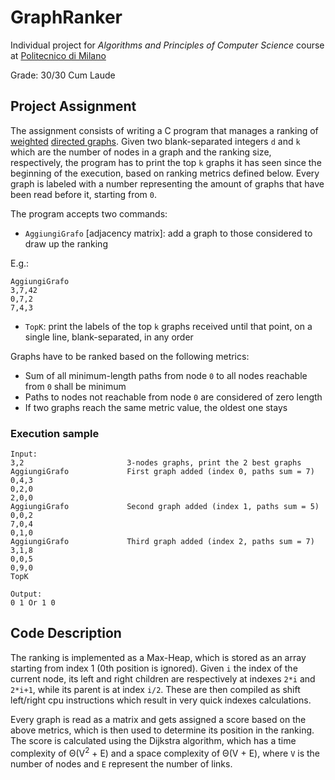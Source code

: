 # GraphRanker
Individual project for _Algorithms and Principles of Computer Science_ course at [Politecnico di Milano](https://www.polimi.it/)

Grade: 30/30 Cum Laude

## Project Assignment
The assignment consists of writing a C program that manages a ranking of 
[weighted](https://en.wikipedia.org/wiki/Graph_(discrete_mathematics)#Weighted_graph) 
[directed graphs](https://en.wikipedia.org/wiki/Graph_(discrete_mathematics)#Directed_graph). 
Given two blank-separated integers `d` and `k` which are the number of nodes in a graph and the ranking size, respectively, 
the program has to print the top `k` graphs it has seen since the beginning of the execution, based on ranking metrics defined below.
Every graph is labeled with a number representing the amount of graphs that have been read before it, starting from `0`.

The program accepts two commands:
- `AggiungiGrafo` [adjacency matrix]: add a graph to those considered to draw up the ranking

E.g.:
```
AggiungiGrafo
3,7,42
0,7,2
7,4,3
```
- `TopK`: print the labels of the top `k` graphs received until that point, on a single line, blank-separated, in any order

Graphs have to be ranked based on the following metrics:
- Sum of all minimum-length paths from node `0` to all nodes reachable from `0` shall be minimum
- Paths to nodes not reachable from node `0` are considered of zero length
- If two graphs reach the same metric value, the oldest one stays

### Execution sample
```
Input:
3,2                       3-nodes graphs, print the 2 best graphs
AggiungiGrafo             First graph added (index 0, paths sum = 7)
0,4,3
0,2,0
2,0,0
AggiungiGrafo             Second graph added (index 1, paths sum = 5)
0,0,2
7,0,4
0,1,0
AggiungiGrafo             Third graph added (index 2, paths sum = 7)
3,1,8
0,0,5
0,9,0
TopK

Output:
0 1 Or 1 0
```

## Code Description
The ranking is implemented as a Max-Heap, which is stored as an array starting from index 1 (0th position is ignored). 
Given `i` the index of the current node, its left and right children are respectively at indexes `2*i` and `2*i+1`, 
while its parent is at index `i/2`. These are then compiled as shift left/right cpu instructions which result in
very quick indexes calculations.

Every graph is read as a matrix and gets assigned a score based on the above metrics, which is then used to determine 
its position in the ranking.
The score is calculated using the Dijkstra algorithm, which has a time complexity of Θ(V<sup>2</sup> + E) and a space 
complexity of Θ(V + E), where `V` is the number of nodes and `E` represent the number of links.
